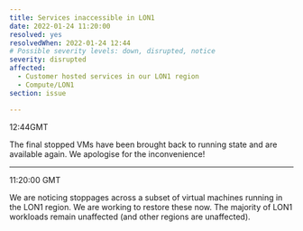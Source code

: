 ```yaml
---
title: Services inaccessible in LON1
date: 2022-01-24 11:20:00
resolved: yes
resolvedWhen: 2022-01-24 12:44
# Possible severity levels: down, disrupted, notice
severity: disrupted
affected:
  - Customer hosted services in our LON1 region
  - Compute/LON1
section: issue

---
```


12:44GMT

The final stopped VMs have been brought back to running state and are available again. We apologise for the inconvenience!

---

11:20:00 GMT

We are noticing stoppages across a subset of virtual machines running in the LON1 region. We are working to restore these now. The majority of LON1 workloads remain unaffected (and other regions are unaffected).
